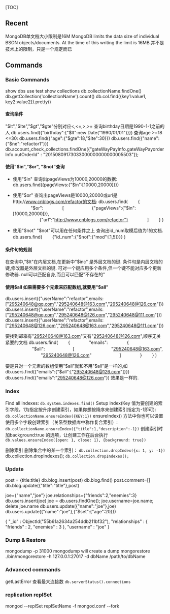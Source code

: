[TOC]

## Recent
MongoDB单文档大小限制是16M
MongoDB limits the data size of individual BSON objects/documents. At the time of this writing the limit is 16MB.并不是技术上的限制，只是一个规定而已

## Commands
### Basic Commands
show dbs
use test
show collections
db.collectionName.findOne()
db.getCollection('collectionName').count()
db.col.find({key1:value1, key2:value2}).pretty()

#### 查询条件
"$lt","$lte","$gt","$gte"分别对应<,<=,>,>=
查询birthday日期是1990-1-1之前的人 db.users.find({"birthday":{"$lt":new Date("1990/01/01")}})
查询age >=18  <=30: db.users.find({"age":{"$gte":18,"$lte":30}}) 
db.users.find({"name":{"$ne":"refactor1"}})
db.account_check_collections.findOne({"gateWayPayInfo.gateWayPayorderInfo.outOrderId" : "20150809173033000000000000005503"});

#### 使用"$in","$or", "$not"查询 
- 使用"$in"
 查询出pageViews为10000,20000的数据: db.users.find({pageViews:{"$in":[10000,20000]}})

- 使用"$or"
查询出pageViews是10000,20000或url是http://www.cnblogs.com/refactor的文档:
db.users.find(
　　{
　　　　"$or":
　　　　[
　　　　　　{"pageViews":{"$in":[10000,20000]}},
　　　　　　{"url":"http://www.cnblogs.com/refactor"}
　　　　]
　　}
)

- 使用"$not" "$not"可以用在任何条件之上
查询出id_num取模后值为1的文档.
db.users.find(
　　{"id_num":{"$not":{"mod":[1,5]}}}
)

#### 条件句的规则
在查询中,"$lt"在内层文档,在更新中"$inc" 是外层文档的键.
条件句是内层文档的键,修改器是外层文档的键.
可对一个键应用多个条件,但一个键不能对应多个更新修改器.
null可以匹配自身,而且可以匹配"不存在的"

#### 使用$all 如果需要多个元素来匹配数组,就要用"$all"

db.users.insert({"userName":"refactor",emails:["295240648@qq.com","295240648@163.com","295240648@126.com"]})
db.users.insert({"userName":"refactor",emails:["295240648@qq.com","295240648@126.com","295240648@111.com"]})
db.users.insert({"userName":"refactor",emails:["295240648@126.com","295240648@163.com","295240648@111.com"]})

要找到邮箱有"295240648@163.com"又有"295240648@126.com",顺序无关紧要的文档
db.users.find(
　　{
　　　　"emails":
　　　　{
　　　　　　"$all":
　　　　　　[
　　　　　　　　"295240648@163.com",
　　　　　　　　"295240648@126.com"
　　　　　　]
　　　　}
　　}
)

要是只对一个元素的数组使用"$all"就和不用"$all"是一样的,如
db.users.find({"emails":{"$all":["295240648@126.com"]}})
db.users.find({"emails":"295240648@126.com"})
效果是一样的.

### Index
Find all indexes:
`db.system.indexes.find()`
Setup index(Key 值为要创建的索引字段，1为指定按升序创建索引，如果你想按降序来创建索引指定为-1即可):
`db.collectionName.ensureIndex({KEY:1})`
ensureIndex() 方法中你也可以设置使用多个字段创建索引（关系型数据库中称作复合索引）:
`db.collectionName.ensureIndex({"title":1,"description":-1})`
创建索引时加background:true 的选项，让创建工作在后台执行
`db.values.ensureIndex({open: 1, close: 1}, {background: true})`

删除索引
删除集合中的某一个索引：
`db.collection.dropIndex({x: 1, y: -1})`
db.collection.dropIndexes();
`db.collection.dropIndexes();`

### Update
post = {title:title}
db.blog.insert(post)
db.blog.find()
post.comment=[]
db.blog.update({"title":"title"},post)

joe={"name","joe"}
joe.relationships={"friends":2,"enemies":3}
db.users.insert(joe)
joe = db.users.findOne();
joe.username=joe.name;
delete joe.name
db.users.update({"name":"joe"},joe)
db.users.update({"name":"joe"},{"$set":{"age":20}})

{ "_id" : ObjectId("55b61a2634a254ddb211bf32"), "relationships" : { "friends" : 2, "enemies" : 3 }, "username" : "joe" }

### Dump & Restore
mongodump -p 31000	mongodump will create a dump
mongorestore
./bin/mongorestore -h 127.0.0.1:27017 -d dbName /path/to/dbName

### Advanced commands
getLastError
查看最大连接数
`db.serverStatus().connections`

### replication replSet
mongod --replSet replSetName -f mongod.conf --fork
